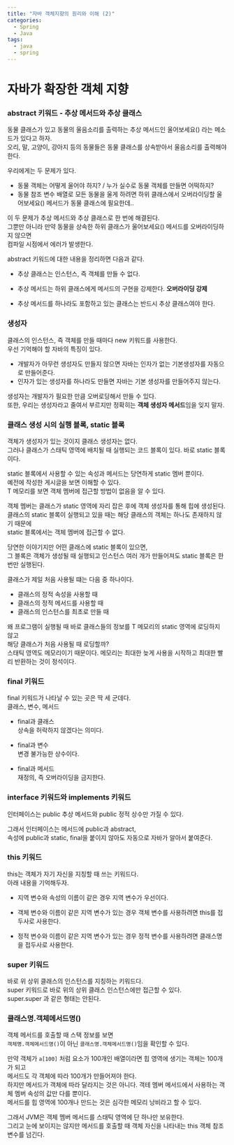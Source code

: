 ```yaml
---
title: "자바 객체지향의 원리와 이해 (2)"
categories:
  - Spring
  - Java
tags:
  - java
  - spring
---
```




# 자바가 확장한 객체 지향    

### abstract 키워드 - 추상 메서드와 추상 클래스   

동물 클래스가 있고 동물의 울음소리를 출력하는 추상 메서드인 울어보세요() 라는 메소드가 있다고 하자.     
오리, 말, 고양이, 강아지 등의 동물들은 동물 클래스를 상속받아서 울음소리를 출력해야 한다.       

우리에게는 두 문제가 있다.       
- 동물 객체는 어떻게 울어야 하지? / 누가 실수로 동물 객체를 만들면 어떡하지?   
- 동물 참조 변수 배열로 모든 동물을 울게 하려면 하위 클래스에서 오버라이딩할 울어보세요() 메서드가 동물 클래스에 필요한데..   

이 두 문제가 추상 메서드와 추상 클래스로 한 번에 해결된다.    
그뿐만 아니라 만약 동물을 상속한 하위 클래스가 울어보세요() 메서드를 오버라이딩하지 않으면   
컴파일 시점에서 에러가 발생한다.   


abstract 키워드에 대한 내용을 정리하면 다음과 같다.   

- 추상 클래스는 인스턴스, 즉 객체를 만들 수 없다.       

- 추상 메서드는 하위 클래스에게 메서드의 구현을 강제한다. **오버라이딩 강제**       

- 추상 메서드를 하나라도 포함하고 있는 클래스는 반드시 추상 클래스여야 한다.     




### 생성자   

클래스의 인스턴스, 즉 객체를 만들 때마다 new 키워드를 사용한다.      
우선 기억해야 할 자바의 특징이 있다.   

- 개발자가 아무런 생성자도 만들지 않으면 자바는 인자가 없는 기본생성자를 자동으로 만들어준다.     
- 인자가 있는 생성자를 하나라도 만들면 자바는 기본 생성자를 만들어주지 않는다.    

생성자는 개발자가 필요한 만큼 오버로딩해서 만들 수 있다.          
또한, 우리는 생성자라고 줄여서 부르지만 정확히는 **객체 생성자 메서드**임을 잊지 말자.         



### 클래스 생성 시의 실행 블록, static 블록           

객체가 생성자가 있는 것이지 클래스 생성자는 없다.           
그러나 클래스가 스태틱 영역에 배치될 때 실행되는 코드 블록이 있다. 바로 static 블록이다.           

static 블록에서 사용할 수 있는 속성과 메서드는 당연하게 static 멤버 뿐이다.    
예전에 작성한 게시글을 보면 이해할 수 있다.    
T 메모리를 보면 객체 멤버에 접근할 방법이 없음을 알 수 있다.       

객체 멤버는 클래스가 static 영역에 자리 잡은 후에 객체 생성자를 통해 힙에 생성된다.              
클래스의 static 블록이 실행되고 있을 때는 해당 클래스의 객체는 하나도 존재하지 않기 때문에                 
static 블록에서는 객체 멤버에 접근할 수 없다.              

당연한 이야기지만 어떤 클래스에 static 블록이 있으면,       
그 블록은 객체가 생성될 때 실행되고 인스턴스 여러 개가 만들어져도 static 블록은 한 번만 실행된다.     

클래스가 제일 처음 사용될 떄는 다음 중 하나이다.      
- 클래스의 정적 속성을 사용할 때     
- 클래스의 정적 메서드를 사용할 때    
- 클래스의 인스턴스를 최초로 만들 때        


왜 프로그램이 실행될 때 바로 클래스들의 정보를 T 메모리의 static 영역에 로딩하지 않고   
해당 클래스가 처음 사용될 때 로딩할까?     
스태틱 영역도 메모리이기 때문이다. 메모리는 최대한 늦게 사용을 시작하고 최대한 빨리 반환하는 것이 정석이다.   



### final 키워드   

final 키워드가 나타날 수 있는 곳은 딱 세 군데다.   
클래스, 변수, 메서드   

- final과 클래스   
상속을 허락하지 않겠다는 의미다.   

- final과 변수   
변경 불가능한 상수이다.   

- final과 메서드  
재정의, 즉 오버라이딩을 금지한다.   



### interface 키워드와 implements 키워드     
   
인터페이스는 public 추상 메서드와 public 정적 상수만 가질 수 있다.         

그래서 인터페이스는 메서드에 public과 abstract,       
속성에 public과 static, final을 붙이지 않아도 자동으로 자바가 알아서 붙여준다.        


### this 키워드    

this는 객체가 자기 자신을 지칭할 때 쓰는 키워드다.       
아래 내용을 기억해두자.   

- 지역 변수와 속성의 이름이 같은 경우 지역 변수가 우선이다.    

- 객체 변수와 이름이 같은 지역 변수가 있는 경우 객체 변수를 사용하려면 this를 접두사로 사용한다.   

- 정적 변수와 이름이 같은 지역 변수가 있는 경우 정적 변수를 사용하려면 클래스명을 접두사로 사용한다.    



### super 키워드   

바로 위 상위 클래스의 인스턴스를 지칭하는 키워드다.   
super 키워드로 바로 위의 상위 클래스 인스턴스에만 접근할 수 있다.   
super.super 과 같은 형태는 안된다.   



### 클래스명.객체메서드명()     

객체 메서드를 호출할 때 스택 정보를 보면     
`객체명.객체메서드명()`이 아닌 `클래스명.객체메서드명()`임을 확인할 수 있다.      

만약 객체가 `a[100]` 처럼 요소가 100개인 배열이라면 힙 영역에 생기는 객체는 100개가 되고   
메서드도 각 객체에 따라 100개가 만들어져야 한다.   
하지만 메서드가 객체에 따라 달라지는 것은 아니다. 객테 멤버 메서드에서 사용하는 객체 멤버 속성의 값만 다를 뿐이다.   
메서드를 힙 영역에 100개나 만드는 것은 심각한 메모리 낭비라고 할 수 있다.   

그래서 JVM은 객체 멤버 메서드를 스태틱 영역에 단 하나만 보유한다.   
그리고 눈에 보이지는 않지만 메서드를 호출할 때 객체 자신을 나타내는 this 객체 참조 변수를 넘긴다.   



